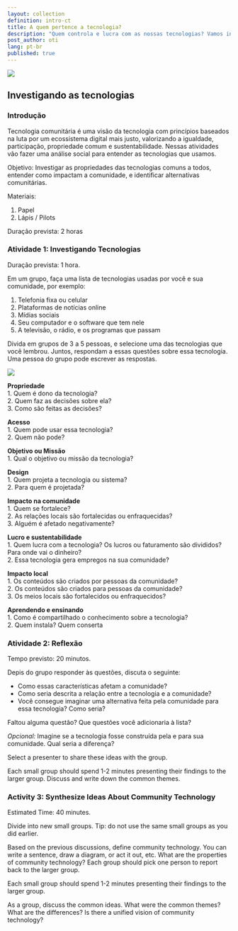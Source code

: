 ```yaml
---
layout: collection
definition: intro-ct
title: A quem pertence a tecnologia?
description: "Quem controla e lucra com as nossas tecnologias? Vamos investigar como a tecnologia impacta nossa comunidade, e identificar alternativas comunitárias. "
post_author: oti
lang: pt-br
published: true
---
```


<img src="https://farm8.staticflickr.com/7378/14124862063_0b5465bd72.jpg">

<h2 id="investigate-technology">Investigando as tecnologias</h2>

<h3 id="introduction">Introdução</h3>

<p>Tecnologia comunitária é uma visão da tecnologia com princípios baseados na luta por um ecossistema digital mais justo, valorizando a igualdade, participação, propriedade comum e sustentabilidade. Nessas atividades vão fazer uma análise social para entender as tecnologias que usamos.</p>

<p>Objetivo: Investigar as propriedades das tecnologias comuns a todos, entender como impactam a comunidade, e identificar alternativas comunitárias.  </p>

<p>Materiais:</p>

<ol>
<li>Papel </li>
<li>Lápis / Pilots </li>
</ol>

<p>Duração prevista: 2 horas </p>


<h3 id="activity-1-investigate-technologies">Atividade 1: Investigando Tecnologias</h3>

<p>Duração prevista: 1 hora.</p>

<p>Em um grupo, faça uma lista de tecnologias usadas por você e sua comunidade, por exemplo:</p>

<ol>
<li>Telefonia fixa ou celular</li>
<li>Plataformas de notícias online</li>
<li>Mídias sociais </li>
<li>Seu computador e o software que tem nele </li>
<li>A televisão, o rádio, e os programas que passam </li>
</ol>

<p>Divida em grupos de 3 a 5 pessoas, e selecione uma das tecnologias que você lembrou. Juntos, respondam a essas questões sobre essa tecnologia. Uma pessoa do grupo pode escrever as respostas.</p>

<p><img src="/files/intro-ct/investigate-technology-questions.svg" style="background-color:white;"></p>

<p><strong>Propriedade</strong> <br>
1. Quem é dono da tecnologia?  <br>
2. Quem faz as decisões sobre ela?  <br>
3. Como são feitas as decisões? </p>

<p><strong>Acesso</strong> <br>
1. Quem pode usar essa tecnologia?  <br>
2. Quem não pode? </p>

<p><strong>Objetivo ou Missão</strong> <br>
1. Qual o objetivo ou missão da tecnologia? </p>

<p><strong>Design</strong> <br>
1. Quem projeta a tecnologia ou sistema? <br>
2. Para quem é projetada? </p>

<p><strong>Impacto na comunidade</strong> <br>
1. Quem se fortalece?  <br>
2. As relações locais são fortalecidas ou enfraquecidas?  <br>
3. Alguém é afetado negativamente? </p>

<p><strong>Lucro e sustentabilidade</strong> <br>
1. Quem lucra com a tecnologia? Os lucros ou faturamento são divididos? Para onde vai o dinheiro? <br>
2. Essa tecnologia gera empregos na sua comunidade? </p>

<p><strong>Impacto local</strong> <br>
1. Os conteúdos são criados por pessoas da comunidade?  <br>
2. Os conteúdos são criados para pessoas da comunidade?  <br>
3. Os meios locais são fortalecidos ou enfraquecidos? </p>

<p><strong>Aprendendo e ensinando</strong> <br>
1. Como é compartilhado o conhecimento sobre a tecnologia?  <br>
2. Quem instala? Quem conserta </p>

<h3 id="activity-2-reflection">Atividade 2: Reflexão</h3>

<p>Tempo previsto: 20 minutos.</p>

<p>Depis do grupo responder às questões, discuta o seguinte: </p>

<ul>
<li>Como essas características afetam a comunidade? </li>
<li>Como seria descrita a relação entre a tecnologia e a comunidade?  </li>
<li>Você consegue imaginar uma alternativa feita pela comunidade para essa tecnologia? Como seria?  </li>
</ul>

<p>Faltou alguma questão? Que questões você adicionaria à lista? </p>

<p><em>Opcional:</em> Imagine se a tecnologia fosse construída pela e para sua comunidade. Qual seria a diferença?</p>

<p>Select a presenter to share these ideas with the group.</p>

<p>Each small group should spend 1-2 minutes presenting their findings to the larger group. Discuss and write down the common themes.</p>



<h3 id="activity-4-synthesize-ideas-about-community-technology">Activity 3: Synthesize Ideas About Community Technology</h3>

<p>Estimated Time: 40 minutes.</p>

<p>Divide into new small groups. Tip: do not use the same small groups as you did earlier.</p>

<p>Based on the previous discussions, define community technology. You can write a sentence, draw a diagram, or act it out, etc. What are the properties of community technology? Each group should pick one person to report back to the larger group.</p>

<p>Each small group should spend 1-2 minutes presenting their findings to the larger group. </p>

<p>As a group, discuss the common ideas. What were the common themes? What are the differences? Is there a unified vision of community technology? </p>


